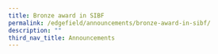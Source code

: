 ```yaml
---
title: Bronze award in SIBF
permalink: /edgefield/announcements/bronze-award-in-sibf/
description: ""
third_nav_title: Announcements
---
```


